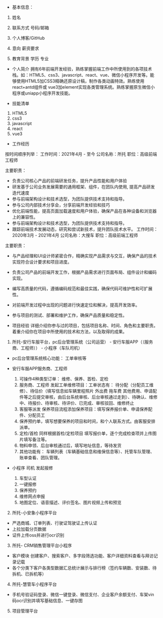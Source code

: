 <!--
 * @Author: please
 * @Date: 2023-11-16 13:13:38
 * @LastEditors: please
 * @LastEditTime: 2023-11-16 17:57:30
 * @Description: 请填写简介
-->
- 基本信息：
1. 姓名
2. 联系方式 号码/邮箱
3. 个人博客/GitHub
4. 意向 薪资要求

5. 教育背景 学历 专业


- 个人简介
拥有6年前端开发经验，熟练掌握前端工作中所使用到的各项技术栈。如：HTML5、css3、javascript、react、vue、微信小程序开发等。能够使用HTML5加CSS3精确还原设计稿，制作各类动画特效。熟练使用react+antd组件或 vue3加element实现各类管理系统。熟练掌握原生微信小程序或uniapp小程序开发技能。

- 技能清单
1. HTML5
2. css3
3. javascript
4. react
5. vue3

- 工作经历

按时间顺序列举：
工作时间：2021年4月 - 至今
公司名称：所托
职位：高级前端工程师

主要职责：
- 负责公司核心产品的前端研发任务，提升产品性能和用户体验
- 研发基于公司业务发展需要的通用框架、组件，在团队内使用, 提高产品研发迭代速度
- 参与前端架构设计和技术选型，为团队提供技术支持和指导。
- 参与公司内部技术分享会，分享前端开发经验和技巧
- 优化前端性能，提高页面加载速度和用户体验，确保产品在各种设备和浏览器上的兼容性。
- 参与前端架构设计和技术选型，为团队提供技术支持和指导。
- 跟踪前端技术发展动态，研究和尝试新技术，提升团队技术水平。
工作时间：2020年3月 - 2021年4月
公司名称：大搜车
职位：高级前端工程师

主要职责：
- 与产品经理和UI设计师紧密合作，精确实现产品需求与交互，确保产品的技术实现符合设计要求和项目进度。

- 负责公司产品的前端开发工作，根据产品需求进行页面布局、组件设计和编码实现。

- 编写高质量的代码，遵循编码规范和最佳实践，确保代码可维护性和可扩展性。

- 对前端开发过程中出现的问题进行快速定位和解决，提高开发效率。

- 参与项目的测试、部署和维护工作，确保产品质量和稳定性。

- 项目经验
详细介绍你参与过的项目，包括项目名称、时间、角色和主要职责。着重介绍你在项目中所使用的技术和方法，以及取得的成果。

1. 所托-安行车服平台，pc后台管理系统（公司运营） - 安行车服APP（（服务商、工程师）） - 小程序（车队司机）

- pc后台管理系统核心功能： 工单审核等
- 安行车服APP服务商、工程师 
  1. 可操作4种类型订单： 维修、保养、首检、定检
  2. 服务商、工程师 发起工单维修项目：工单状态有： 待分配（分配员工维修）、待估价（填写信息如车辆里程照片 外出费 拖车费 其他费用、申请配件等之后提交审核，由后台系统审核、后台审核通过走到）、待确认、维修中、待报价、待审核、待评价、已完成、审核驳回、维修终止
  3. 客服等派发 保养项目流程添加保养项目：填写保养报价单、申请保养配件、分配员工
  4. 保养预约单，填写想要保养的项目和时间，和个人联系方式。由客服安排派单。
  5. 定检/首检 同样根据首检/定检项目 填写报价单，逐个完成检查项并上传图片填写备注等。
  6. 物料申领、后台审核通过后，填写地址信息，等待发货
  7. 其他功能有： 车辆列表（车辆基础信息和维保信息等）、托管车队管理、账单查看、团队管理。

- 小程序 司机 发起报修
  1. 车型认证
  2. 一键报修
  3. 保养预约
  4. 维修网点申报
  5. 地图定位、语音描述、评价签名、图片视频上传和预览

2. 所托-小安象小程序平台
  - 严选商城、订单列表、行驶证驾驶证上传认证
  - 上拉加载分页数据
  - 证件上传oss并进行ocr识别

3. 所托- CRM销售管理平台小程序

  - 客户模块 创建客户、搜索客户、多字段筛选功能、客户详细资料查看与拜访记录记载
  - 各个分类下客户各类型数据汇总统计展示与排行榜（签约车辆数、安装数、待拆机、已拆机等）

4. 所托-慧管车小程序平台
  - 手机号验证码登录、微信一键登录、微信支付、企业客户余额支付、车架vin码ocr识别并填写基础信息、一键存图
  
5. 项目管理平台
